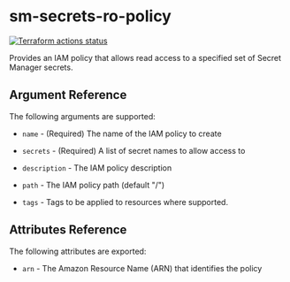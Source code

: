 # sm-secrets-ro-policy

[![Terraform actions status](https://github.com/techservicesillinois/terraform-aws-sm-secrets-ro-policy/workflows/terraform/badge.svg)](https://github.com/techservicesillinois/terraform-aws-sm-secrets-ro-policy/actions)

Provides an IAM policy that allows read access to a specified set
of Secret Manager secrets.

Argument Reference
-----------------

The following arguments are supported:

* `name` - (Required) The name of the IAM policy to create

* `secrets` - (Required) A list of secret names to allow access to

* `description` - The IAM policy description

* `path` - The IAM policy path (default "/")

* `tags` - Tags to be applied to resources where supported.

Attributes Reference
--------------------

The following attributes are exported:

* `arn` - The Amazon Resource Name (ARN) that identifies the policy
